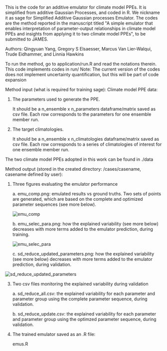 This is the code for an additive emulator for climate model PPEs. It is simplified from additive Gaussian Processes, and coded in R. We nickname it as sage for Simplified Additive Gaussian processes Emulator. 
The codes are the method reported in the manuscript titled "A simple emulator that enables interpretation of parameter-output relationships in climate model PPEs and insights from applying it to two climate model PPEs", to be submitted to JAMES.

Authors: Qingyuan Yang, Gregory S Elsaesser, Marcus Van Lier-Walqui, Trude Eidhammer, and Linnia Hawkins

To run the method, go to application/run.R and read the notations therein. This code implements codes in run/ 
Note: The current version of the codes does not implement uncertainty quantification, but this will be part of code expansion


Method input (what is required for training sage): 
  Climate model PPE data:
  
   1. The parameters used to generate the PPE.
      
      It should be a n_ensemble x n_parameters dataframe/matrix saved as csv file. Each row corresponds to the parameters for one ensemble member run.
      
   2. The target climatologies.
      
      It should be a n_ensemble x n_climatologies dataframe/matrix saved as csv file. Each row corresponds to a series of climatologies of interest for one ensemble member run. 
   
   The two climate model PPEs adopted in this work can be found in ./data 
  
Method output (stored in the created directory: /cases/casename, casename defined by user):

  1. Three figures evaluating the emulator performance
     
       a. emu_comp.png:                       emulated results vs ground truths. Two sets of points are generated, which are based on the complete and optimized parameter sequences (see more below).
     
     ![emu_comp](https://github.com/user-attachments/assets/41a83b4d-2dc8-4087-8591-a17eb2606c30)
     
       b. emu_selec_para.png:                 how the explained variability (see more below) decreases with more terms added to the emulator prediction, during training.

     
      ![emu_selec_para](https://github.com/user-attachments/assets/9dc83e4c-fac7-4211-8ae7-37f656f1da77)
     
       c. sd_reduce_updated_parameters.png:   how the explained variability (see more below) decreases with more terms added to the emulator prediction, during validation.

  ![sd_reduce_updated_parameters](https://github.com/user-attachments/assets/4e72bbae-fbdb-494c-82a7-6fff972bcb28)
     
  3. Two csv files monitoring the explained variability during validation

       a. sd_reduce_all.csv:                  the explained variability for each parameter and parameter group using the complete parameter sequence, during validation.

       b. sd_reduce_update.csv:               the explained variability for each parameter and parameter group using the optimzed parameter sequence, during validation.
     
  4. The trained emulator saved as an .R file:
     
       emus.R


